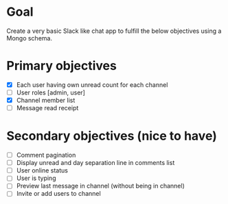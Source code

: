 # Goal
Create a very basic Slack like chat app to fulfill the below objectives using a Mongo schema.

# Primary objectives
- [x] Each user having own unread count for each channel
- [ ] User roles [admin, user]
- [x] Channel member list
- [ ] Message read receipt

# Secondary objectives (nice to have)
- [ ] Comment pagination
- [ ] Display unread and day separation line in comments list
- [ ] User online status
- [ ] User is typing
- [ ] Preview last message in channel (without being in channel)
- [ ] Invite or add users to channel
